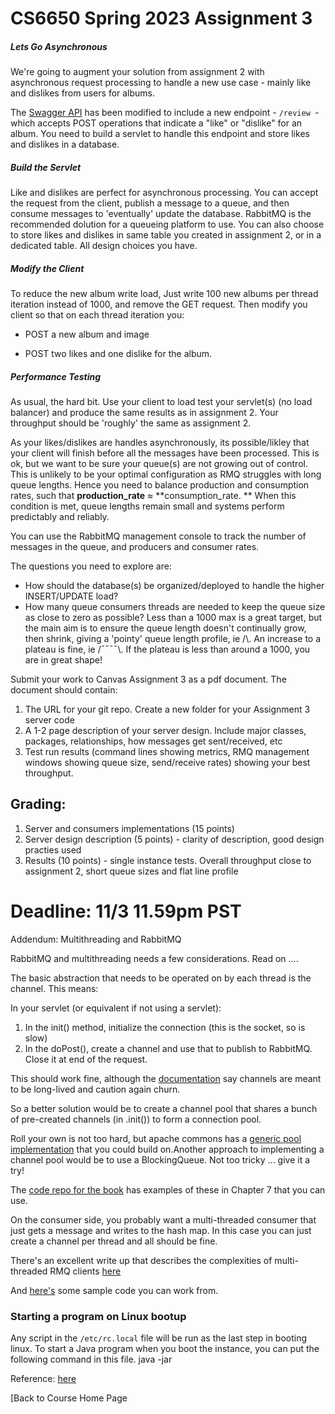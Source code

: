 # CS6650 Spring 2023  Assignment 3

##### Lets Go Asynchronous

We're going to augment your solution from assignment 2 with asynchronous request processing to handle a new use case - mainly like and dislikes from users for albums. 

The [Swagger API](https://app.swaggerhub.com/apis/IGORTON/AlbumStore/1.1#) has been modified to include a new endpoint - `/review `- which accepts POST operations that indicate a "like" or "dislike" for an album.  You need to build a servlet to handle this endpoint and store likes and dislikes in a database.

##### Build the Servlet

Like and dislikes are perfect for asynchronous processing. You can accept the request from the client, publish a message to a queue, and then consume messages to 'eventually' update the database. RabbitMQ is the recommended dolution for a queueing platform to use. You can also choose to store likes and dislikes in same table you created in assignment 2, or in a dedicated table. All design choices you have. 

##### Modify the Client

To reduce the new album write load, Just write 100 new albums per thread iteration instead of 1000, and remove the GET request. Then modify you client so that on each thread iteration you:

- POST a new album and image

- POST two likes and one dislike for the album.

##### Performance Testing

As usual, the hard bit. Use your client to load test your servlet(s) (no load balancer) and produce the same results as in assignment 2. Your throughput should be 'roughly' the same as assignment 2.

As your likes/dislikes are handles asynchronously, its possible/likley that your client will finish before all the messages have been processed. This is ok, but we want to be sure your queue(s) are not growing  out of control.   This is unlikely to be your optimal configuration as RMQ struggles with long queue lengths. Hence you need to balance production and consumption rates, such that **production_rate** ≈ **consumption_rate. ** When this condition is met, queue lengths remain small and systems perform predictably and reliably.

You can use the RabbitMQ management console to track the number of messages in the queue, and producers and consumer rates.

The questions you need to explore are:

* How should the database(s) be organized/deployed to handle the higher INSERT/UPDATE load?
* How many queue consumers threads are needed to keep the queue size as close to zero as possible? Less than a 1000 max is a great target, but the main aim is to ensure the queue length doesn't continually grow, then shrink, giving a 'pointy' queue length profile, ie /\\. An increase to a plateau is fine, ie /¯¯¯¯\\. If the plateau is less than around a 1000, you are in great shape!

Submit your work to Canvas Assignment 3 as a pdf document. The document should contain:

1. The URL for your git repo. Create a new folder for your Assignment 3 server code
2. A 1-2 page description of your server design. Include major classes, packages, relationships, how messages get sent/received, etc
3. Test run results (command lines showing metrics, RMQ management windows showing queue size, send/receive rates) showing your best throughput.
   
   

## Grading:

1. Server and consumers implementations (15 points)
2. Server design description (5 points) - clarity of description, good design practies used
3. Results (10 points) - single instance tests. Overall throughput close to assignment 2, short queue sizes and flat line profile
   
   

# Deadline: 11/3 11.59pm PST







Addendum: Multithreading and RabbitMQ

RabbitMQ and multithreading needs a few considerations. Read on ....

The basic abstraction that needs to be operated on by each thread is the channel. This means:

In your servlet (or equivalent if not using a servlet):

1. In the init() method, initialize the connection (this is the socket, so is slow)
2. In the doPost(), create a channel and use that to publish to RabbitMQ. Close it at end of the request.

This should work fine, although the [documentation](https://www.rabbitmq.com/api-guide.html#concurrency) say channels are meant to be long-lived and caution again churn.

So a better solution would be to create a channel pool that shares a bunch of pre-created channels (in .init()) to form a connection pool.

Roll your own is not too hard, but apache commons has a [generic pool implementation](http://commons.apache.org/proper/commons-pool/examples.html) that you could build on.Another approach to implementing a channel pool would be to use a BlockingQueue. Not too tricky ... give it a try!

The [code repo for the book](https://github.com/gortonator/foundations-of-scalable-systems) has examples of these in Chapter 7 that you can use.

On the consumer side, you probably want a multi-threaded consumer that just gets a message and writes to the hash map. In this case you can just create a channel per thread and all should be fine.

There's an excellent write up that describes the complexities of multi-threaded RMQ clients [here](http://moi.vonos.net/bigdata/rabbitmq-threading/)

And [here's](https://github.com/gortonator/bsds-6650/tree/master/code/week-6) some sample code you can work from.

### Starting a program on Linux bootup

Any script in the `/etc/rc.local` file will be run as the last step in booting linux. To start a Java program when you boot the instance, you can put the following command in this file. java -jar <pathToYourJar>

Reference: [here](https://unix.stackexchange.com/questions/49626/purpose-and-typical-usage-of-etc-rc-local)

[Back to Course Home Page

##### 
